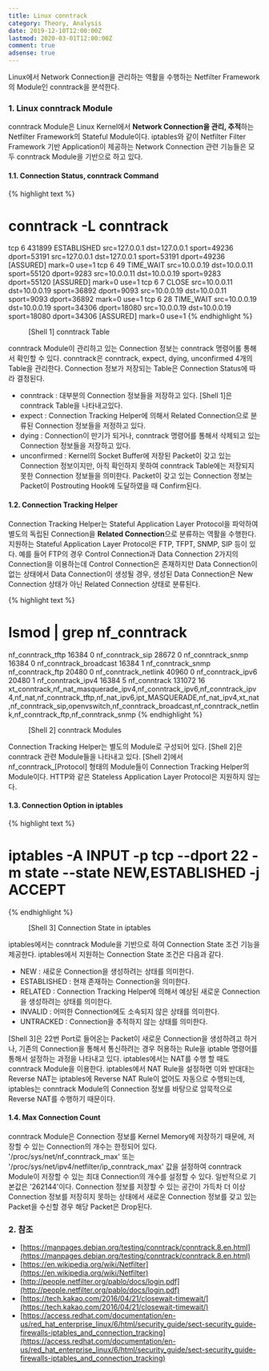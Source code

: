 ```yaml
---
title: Linux conntrack
category: Theory, Analysis
date: 2019-12-10T12:00:00Z
lastmod: 2020-03-01T12:00:00Z
comment: true
adsense: true
---
```


Linux에서 Network Connection을 관리하는 역활을 수행하는 Netfilter Framework의 Module인 conntrack을 분석한다.

### 1. Linux conntrack Module

conntrack Module은 Linux Kernel에서 **Network Connection을 관리, 추적**하는 Netfilter Framework의 Stateful Module이다. iptables와 같이 Netfilter Filter Framework 기반 Application이 제공하는 Network Connection 관련 기능들은 모두 conntrack Module을 기반으로 하고 있다.

#### 1.1. Connection Status, conntrack Command

{% highlight text %}
# conntrack -L conntrack
tcp      6 431899 ESTABLISHED src=127.0.0.1 dst=127.0.0.1 sport=49236 dport=53191 src=127.0.0.1 dst=127.0.0.1 sport=53191 dport=49236 [ASSURED] mark=0 use=1
tcp      6 49 TIME_WAIT src=10.0.0.19 dst=10.0.0.11 sport=55120 dport=9283 src=10.0.0.11 dst=10.0.0.19 sport=9283 dport=55120 [ASSURED] mark=0 use=1
tcp      6 7 CLOSE src=10.0.0.11 dst=10.0.0.19 sport=36892 dport=9093 src=10.0.0.19 dst=10.0.0.11 sport=9093 dport=36892 mark=0 use=1
tcp      6 28 TIME_WAIT src=10.0.0.19 dst=10.0.0.19 sport=34306 dport=18080 src=10.0.0.19 dst=10.0.0.19 sport=18080 dport=34306 [ASSURED] mark=0 use=1
{% endhighlight %}
<figure>
<figcaption class="caption">[Shell 1] conntrack Table</figcaption>
</figure>

conntrack Module이 관리하고 있는 Connection 정보는 conntrack 명령어롤 통해서 확인할 수 있다. conntrack은 conntrack, expect, dying, unconfirmed 4개의 Table을 관리한다. Connection 정보가 저장되는 Table은 Connection Status에 따라 결정된다.

* conntrack : 대부분의 Connection 정보들을 저장하고 있다. [Shell 1]은 conntrack Table을 나타내고있다.
* expect : Connection Tracking Helper에 의해서 Related Connection으로 분류된 Connection 정보들을 저정하고 있다.
* dying : Connection이 만기가 되거나, conntrack 명령어를 통해서 삭제되고 있는 Connection 정보들을 저장하고 있다.
* unconfirmed : Kernel의 Socket Buffer에 저장된 Packet이 갖고 있는 Connection 정보이지만, 아직 확인하지 못하여 conntrack Table에는 저장되지 못한 Connection 정보들을 의미한다. Packet이 갖고 있는 Connection 정보는 Packet이 Postrouting Hook에 도달하였을 때 Confirm된다.

#### 1.2. Connection Tracking Helper

Connection Tracking Helper는 Stateful Application Layer Protocol을 파악하여 별도의 독립된 Connection을 **Related Connection**으로 분류하는 역활을 수행한다. 지원하는 Stateful Application Layer Protocol은 FTP, TFPT, SNMP, SIP 등이 있다. 예를 들어 FTP의 경우 Control Connection과 Data Connection 2가지의 Connection을 이용하는데 Control Connection은 존재하지만 Data Connection이 없는 상태에서 Data Connection이 생성될 경우, 생성된 Data Connection은 New Connection 상태가 아닌 Related Connection 상태로 분류된다.

{% highlight text %}
# lsmod | grep nf_conntrack
nf_conntrack_tftp      16384  0
nf_conntrack_sip       28672  0
nf_conntrack_snmp      16384  0
nf_conntrack_broadcast    16384  1 nf_conntrack_snmp
nf_conntrack_ftp       20480  0
nf_conntrack_netlink    40960  0
nf_conntrack_ipv6      20480  1
nf_conntrack_ipv4      16384  5
nf_conntrack          131072  16 xt_conntrack,nf_nat_masquerade_ipv4,nf_conntrack_ipv6,nf_conntrack_ipv4,nf_nat,nf_conntrack_tftp,nf_nat_ipv6,ipt_MASQUERADE,nf_nat_ipv4,xt_nat,nf_conntrack_sip,openvswitch,nf_conntrack_broadcast,nf_conntrack_netlink,nf_conntrack_ftp,nf_conntrack_snmp
{% endhighlight %}
<figure>
<figcaption class="caption">[Shell 2] conntrack Modules</figcaption>
</figure>

Connection Tracking Helper는 별도의 Module로 구성되어 있다. [Shell 2]은 conntrack 관련 Module들을 나타내고 있다. [Shell 2]에서 nf_conntrack_[Protocol] 형태의 Module들이 Connection Tracking Helper의 Module이다. HTTP와 같은 Stateless Application Layer Protocol은 지원하지 않는다.

#### 1.3. Connection Option in iptables

{% highlight text %}
# iptables -A INPUT -p tcp --dport 22 -m state --state NEW,ESTABLISHED -j ACCEPT
{% endhighlight %}
<figure>
<figcaption class="caption">[Shell 3] Connection State in iptables</figcaption>
</figure>

iptables에서는 conntrack Module을 기반으로 하여 Connection State 조건 기능을 제공한다. iptables에서 지원하는 Connection State 조건은 다음과 같다.

* NEW : 새로운 Connection을 생성하려는 상태를 의미한다.
* ESTABLISHED : 현재 존재하는 Connection을 의미한다.
* RELATED : Connection Tracking Helper에 의해서 예상된 새로운 Connection을 생성하려는 상태를 의미한다.
* INVALID : 어떠한 Connection에도 소속되지 않은 상태를 의미한다.
* UNTRACKED : Connection을 추적하지 않는 상태를 의미한다.

[Shell 3]은 22번 Port로 들어온는 Packet이 새로운 Connection을 생성하려고 하거나, 기존의 Connection을 통해서 통신하려는 경우 허용하는 Rule을 iptable 명령어를 통해서 설정하는 과정을 나타내고 있다. iptables에서는 NAT를 수행 할 때도 conntrack Module을 이용한다. iptables에서 NAT Rule을 설정하면 이와 반대대는 Reverse NAT는 iptables에 Reverse NAT Rule이 없어도 자동으로 수행되는데, iptables는 conntrack Module의 Connection 정보를 바탕으로 암묵적으로 Reverse NAT를 수행하기 때문이다.

#### 1.4. Max Connection Count

conntrack Module은 Connection 정보를 Kernel Memory에 저장하기 때문에, 저장할 수 있는 Connection의 개수는 한정되어 있다. '/proc/sys/net/nf_conntrack_max' 또는 '/proc/sys/net/ipv4/netfilter/ip_conntrack_max' 값을 설정하여 conntrack Module이 저장할 수 있는 최대 Connection의 개수를 설정할 수 있다. 일반적으로 기본값은 '262144'이다. Connection 정보를 저장할 수 있는 공간이 가득차 더 이상 Connection 정보를 저장히지 못하는 상태에서 새로운 Connection 정보를 갖고 있는 Packet을 수신할 경우 해당 Packet은 Drop된다.

### 2. 참조

* [https://manpages.debian.org/testing/conntrack/conntrack.8.en.html](https://manpages.debian.org/testing/conntrack/conntrack.8.en.html)
* [https://en.wikipedia.org/wiki/Netfilter](https://en.wikipedia.org/wiki/Netfilter)
* [http://people.netfilter.org/pablo/docs/login.pdf](http://people.netfilter.org/pablo/docs/login.pdf)
* [https://tech.kakao.com/2016/04/21/closewait-timewait/](https://tech.kakao.com/2016/04/21/closewait-timewait/)
* [https://access.redhat.com/documentation/en-us/red_hat_enterprise_linux/6/html/security_guide/sect-security_guide-firewalls-iptables_and_connection_tracking](https://access.redhat.com/documentation/en-us/red_hat_enterprise_linux/6/html/security_guide/sect-security_guide-firewalls-iptables_and_connection_tracking)
